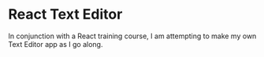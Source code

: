 # React Text Editor

In conjunction with a React training course, I am attempting to make my own Text Editor app as I go along.
